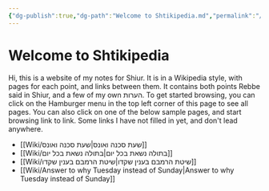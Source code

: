 ```yaml
---
{"dg-publish":true,"dg-path":"Welcome to Shtikipedia.md","permalink":"/Welcome to Shtikipedia/","tags":["gardenEntry"]}
---
```


# Welcome to Shtikipedia

Hi, this is a website of my notes for Shiur. It is in a Wikipedia style, with pages for each point, and links between them. It contains both points Rebbe said in Shiur, and a few of my own הערות. To get started browsing, you can click on the Hamburger menu in the top left corner of this page to see all pages. You can also click on one of the below sample pages, and start browsing link to link. Some links I have not filled in yet, and don't lead anywhere.
+ [[Wiki/שעת סכנה ואונס\|שעת סכנה ואונס]]
+ [[Wiki/בתולה נשאת בכל יום\|בתולה נשאת בכל יום]]
+ [[Wiki/שיטת הרמבם בענין שקדו\|שיטת הרמבם בענין שקדו]]
+ [[Wiki/Answer to why Tuesday instead of Sunday\|Answer to why Tuesday instead of Sunday]]
